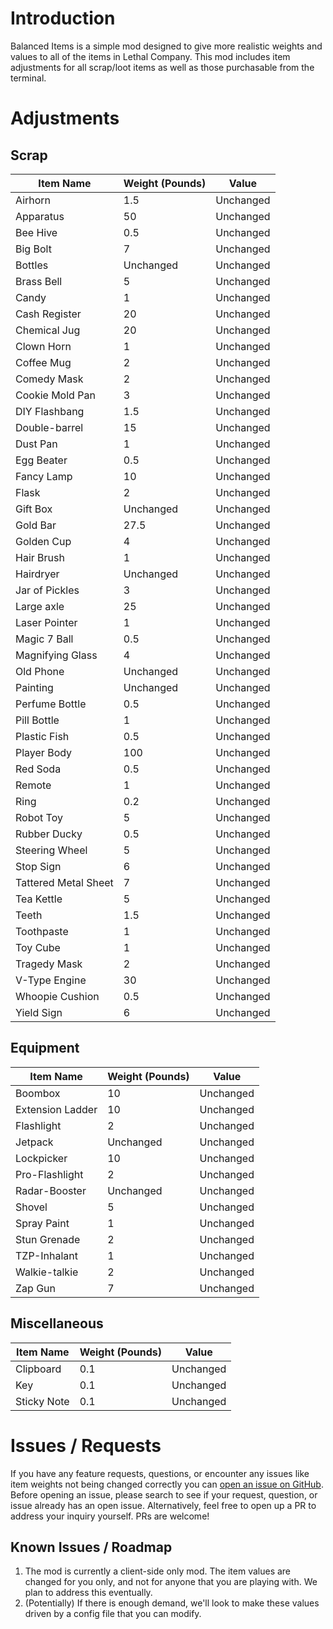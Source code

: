 ﻿# Introduction
Balanced Items is a simple mod designed to give more realistic weights and values to all of the items in Lethal Company.
This mod includes item adjustments for all scrap/loot items as well as those purchasable from the terminal.

# Adjustments
## Scrap
| Item Name            | Weight (Pounds) | Value     |
|----------------------|-----------------|-----------|
| Airhorn              | 1.5             | Unchanged |
| Apparatus            | 50              | Unchanged |
| Bee Hive             | 0.5             | Unchanged |
| Big Bolt             | 7               | Unchanged |
| Bottles              | Unchanged       | Unchanged |
| Brass Bell           | 5               | Unchanged |
| Candy                | 1               | Unchanged |
| Cash Register        | 20              | Unchanged |
| Chemical Jug         | 20              | Unchanged |
| Clown Horn           | 1               | Unchanged |
| Coffee Mug           | 2               | Unchanged |
| Comedy Mask          | 2               | Unchanged |
| Cookie Mold Pan      | 3               | Unchanged |
| DIY Flashbang        | 1.5             | Unchanged |
| Double-barrel        | 15              | Unchanged |
| Dust Pan             | 1               | Unchanged |
| Egg Beater           | 0.5             | Unchanged |
| Fancy Lamp           | 10              | Unchanged |
| Flask                | 2               | Unchanged |
| Gift Box             | Unchanged       | Unchanged |
| Gold Bar             | 27.5            | Unchanged |
| Golden Cup           | 4               | Unchanged |
| Hair Brush           | 1               | Unchanged |
| Hairdryer            | Unchanged       | Unchanged |
| Jar of Pickles       | 3               | Unchanged |
| Large axle           | 25              | Unchanged |
| Laser Pointer        | 1               | Unchanged |
| Magic 7 Ball         | 0.5             | Unchanged |
| Magnifying Glass     | 4               | Unchanged |
| Old Phone            | Unchanged       | Unchanged |
| Painting             | Unchanged       | Unchanged |
| Perfume Bottle       | 0.5             | Unchanged |
| Pill Bottle          | 1               | Unchanged |
| Plastic Fish         | 0.5             | Unchanged |
| Player Body          | 100             | Unchanged |
| Red Soda             | 0.5             | Unchanged |
| Remote               | 1               | Unchanged |
| Ring                 | 0.2             | Unchanged |
| Robot Toy            | 5               | Unchanged |
| Rubber Ducky         | 0.5             | Unchanged |
| Steering Wheel       | 5               | Unchanged |
| Stop Sign            | 6               | Unchanged |
| Tattered Metal Sheet | 7               | Unchanged |
| Tea Kettle           | 5               | Unchanged |
| Teeth                | 1.5             | Unchanged |
| Toothpaste           | 1               | Unchanged |
| Toy Cube             | 1               | Unchanged |
| Tragedy Mask         | 2               | Unchanged |
| V-Type Engine        | 30              | Unchanged |
| Whoopie Cushion      | 0.5             | Unchanged |
| Yield Sign           | 6               | Unchanged |

## Equipment
| Item Name        | Weight (Pounds) | Value     |
|------------------|-----------------|-----------|
| Boombox          | 10              | Unchanged |
| Extension Ladder | 10              | Unchanged |
| Flashlight       | 2               | Unchanged |
| Jetpack          | Unchanged       | Unchanged |
| Lockpicker       | 10              | Unchanged |
| Pro-Flashlight   | 2               | Unchanged |
| Radar-Booster    | Unchanged       | Unchanged |
| Shovel           | 5               | Unchanged |
| Spray Paint      | 1               | Unchanged |
| Stun Grenade     | 2               | Unchanged |
| TZP-Inhalant     | 1               | Unchanged |
| Walkie-talkie    | 2               | Unchanged |
| Zap Gun          | 7               | Unchanged |

## Miscellaneous
| Item Name   | Weight (Pounds) | Value     |
|-------------|-----------------|-----------|
| Clipboard   | 0.1             | Unchanged |
| Key         | 0.1             | Unchanged |
| Sticky Note | 0.1             | Unchanged |

# Issues / Requests
If you have any feature requests, questions, or encounter any issues like item weights not being changed correctly you can [open an issue on GitHub](https://github.com/Doug-Murphy/LethalCompanyMods/issues).
Before opening an issue, please search to see if your request, question, or issue already has an open issue.
Alternatively, feel free to open up a PR to address your inquiry yourself. PRs are welcome!

## Known Issues / Roadmap
1. The mod is currently a client-side only mod. The item values are changed for you only, and not for anyone that you are playing with. We plan to address this eventually.
2. (Potentially) If there is enough demand, we'll look to make these values driven by a config file that you can modify.